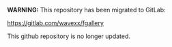 **WARNING:** This repository has been migrated to GitLab:

https://gitlab.com/wavexx/fgallery

This github repository is no longer updated.
